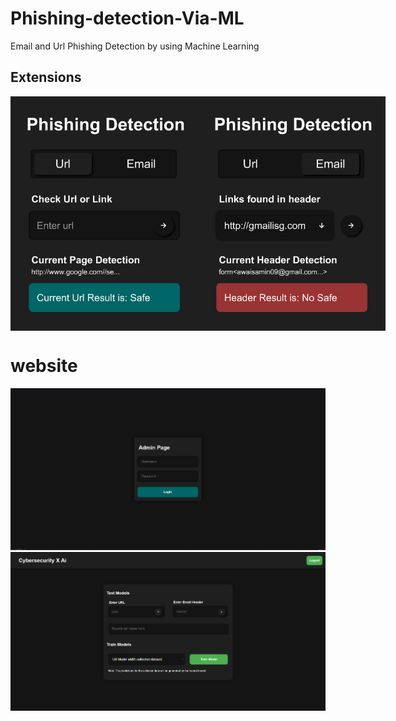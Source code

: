 # Phishing-detection-Via-ML
Email and Url Phishing Detection by using Machine Learning
## Extensions
<div style="display: flex; justify-content: space-between;">
    <img src="static/assets/extention.jpg" alt="Extension" width="300">
    <img src="static/assets/extention1.jpg" alt="Website" width="300">
</div>

# website
![Alt text](static/assets/view.png)
![Alt text](static/assets/admin.png)
